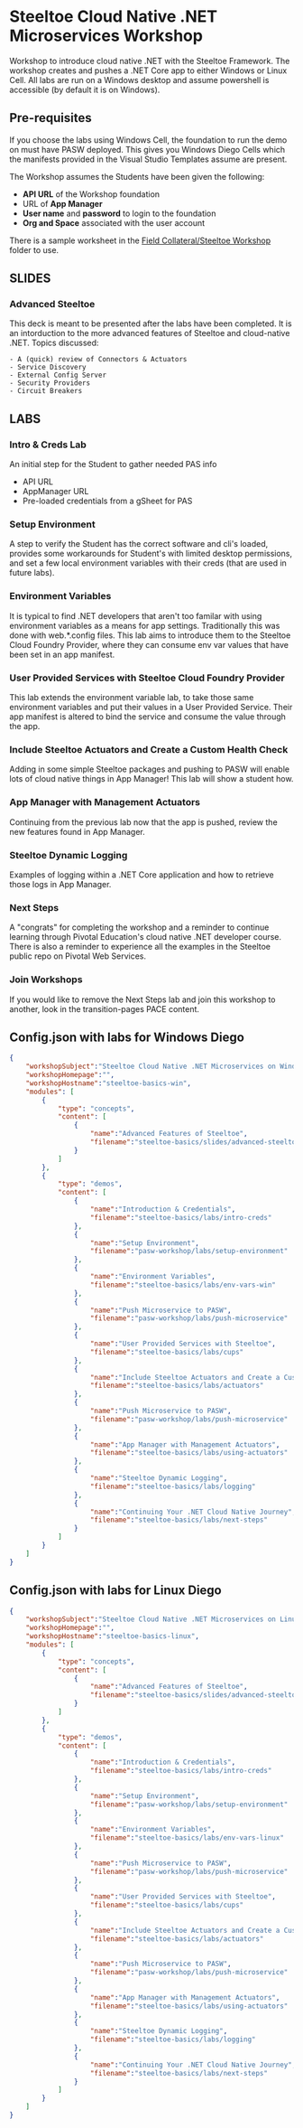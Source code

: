 # Steeltoe Cloud Native .NET Microservices Workshop 

Workshop to introduce cloud native .NET with the Steeltoe Framework. The workshop creates and pushes a .NET Core app to either Windows or Linux Cell. All labs are run on a Windows desktop and assume powershell is accessible (by default it is on Windows).

## Pre-requisites

If you choose the labs using Windows Cell, the foundation to run the demo on must have PASW deployed. This gives you Windows Diego Cells which the manifests provided in the Visual Studio Templates assume are present.

The Workshop assumes the Students have been given the following:
 - **API URL** of the Workshop foundation
 - URL of **App Manager**
 - **User name** and **password** to login to the foundation
 - **Org and Space** associated with the user account

There is a sample worksheet in the [Field Collateral/Steeltoe Workshop](https://drive.google.com/open?id=1ajWGLFQ2aE0Ta7iN3hF0jGwDp73VZt9P) folder to use.

## SLIDES
### Advanced Steeltoe

This deck is meant to be presented after the labs have been completed. It is an intorduction to the more advanced features of Steeltoe and cloud-native .NET. Topics discussed:

	- A (quick) review of Connectors & Actuators
	- Service Discovery
	- External Config Server
	- Security Providers
	- Circuit Breakers

## LABS
### Intro & Creds Lab

An initial step for the Student to gather needed PAS info
 - API URL
 - AppManager URL
 - Pre-loaded credentials from a gSheet for PAS

### Setup Environment

A step to verify the Student has the correct software and cli's loaded, provides some workarounds for Student's with limited desktop permissions, and set a few local environment variables with their creds (that are used in future labs).

### Environment Variables

It is typical to find .NET developers that aren't too familar with using environment variables as a means for app settings. Traditionally this was done with web.*.config files. This lab aims to introduce them to the Steeltoe Cloud Foundry Provider, where they can consume env var values that have been set in an app manifest.

### User Provided Services with Steeltoe Cloud Foundry Provider

This lab extends the environment variable lab, to take those same environment variables and put their values in a User Provided Service. Their app manifest is altered to bind the service and consume the value through the app.

### Include Steeltoe Actuators and Create a Custom Health Check

Adding in some simple Steeltoe packages and pushing to PASW will enable lots of cloud native things in App Manager! This lab will show a student how.

### App Manager with Management Actuators

Continuing from the previous lab now that the app is pushed, review the new features found in App Manager.

### Steeltoe Dynamic Logging

Examples of logging within a .NET Core application and how to retrieve those logs in App Manager.

### Next Steps

A "congrats" for completing the workshop and a reminder to continue learning through Pivotal Education's cloud native .NET developer course. There is also a reminder to experience all the examples in the Steeltoe public repo on Pivotal Web Services.

### Join Workshops

If you would like to remove the Next Steps lab and join this workshop to another, look in the transition-pages PACE content.

## Config.json with labs for Windows Diego

```json
{
	"workshopSubject":"Steeltoe Cloud Native .NET Microservices on Windows",
	"workshopHomepage":"",
	"workshopHostname":"steeltoe-basics-win",
	"modules": [
		{
			"type": "concepts",
			"content": [
				{
					"name":"Advanced Features of Steeltoe",
					"filename":"steeltoe-basics/slides/advanced-steeltoe"
				}
			]
		},
		{
			"type": "demos",
			"content": [
				{
					"name":"Introduction & Credentials",
					"filename":"steeltoe-basics/labs/intro-creds"
				},
				{
					"name":"Setup Environment",
					"filename":"pasw-workshop/labs/setup-environment"
				},
				{
					"name":"Environment Variables",
					"filename":"steeltoe-basics/labs/env-vars-win"
				},
				{
					"name":"Push Microservice to PASW",
					"filename":"pasw-workshop/labs/push-microservice"
				},
				{
					"name":"User Provided Services with Steeltoe",
					"filename":"steeltoe-basics/labs/cups"
				},
				{
					"name":"Include Steeltoe Actuators and Create a Custom Health Check",
					"filename":"steeltoe-basics/labs/actuators"
				},
				{
					"name":"Push Microservice to PASW",
					"filename":"pasw-workshop/labs/push-microservice"
				},
				{
					"name":"App Manager with Management Actuators",
					"filename":"steeltoe-basics/labs/using-actuators"
				},
				{
					"name":"Steeltoe Dynamic Logging",
					"filename":"steeltoe-basics/labs/logging"
				},
				{
					"name":"Continuing Your .NET Cloud Native Journey",
					"filename":"steeltoe-basics/labs/next-steps"
				}
			]
		}
	]
}
```

## Config.json with labs for Linux Diego

```json
{
	"workshopSubject":"Steeltoe Cloud Native .NET Microservices on Linux",
	"workshopHomepage":"",
	"workshopHostname":"steeltoe-basics-linux",
	"modules": [
		{
			"type": "concepts",
			"content": [
				{
					"name":"Advanced Features of Steeltoe",
					"filename":"steeltoe-basics/slides/advanced-steeltoe"
				}
			]
		},
		{
			"type": "demos",
			"content": [
				{
					"name":"Introduction & Credentials",
					"filename":"steeltoe-basics/labs/intro-creds"
				},
				{
					"name":"Setup Environment",
					"filename":"pasw-workshop/labs/setup-environment"
				},
				{
					"name":"Environment Variables",
					"filename":"steeltoe-basics/labs/env-vars-linux"
				},
				{
					"name":"Push Microservice to PASW",
					"filename":"pasw-workshop/labs/push-microservice"
				},
				{
					"name":"User Provided Services with Steeltoe",
					"filename":"steeltoe-basics/labs/cups"
				},
				{
					"name":"Include Steeltoe Actuators and Create a Custom Health Check",
					"filename":"steeltoe-basics/labs/actuators"
				},
				{
					"name":"Push Microservice to PASW",
					"filename":"pasw-workshop/labs/push-microservice"
				},
				{
					"name":"App Manager with Management Actuators",
					"filename":"steeltoe-basics/labs/using-actuators"
				},
				{
					"name":"Steeltoe Dynamic Logging",
					"filename":"steeltoe-basics/labs/logging"
				},
				{
					"name":"Continuing Your .NET Cloud Native Journey",
					"filename":"steeltoe-basics/labs/next-steps"
				}
			]
		}
	]
}
```